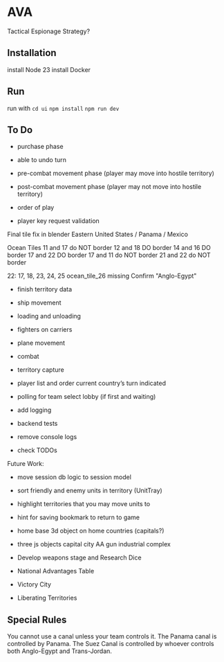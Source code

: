 # AVA

Tactical Espionage Strategy?

## Installation

install Node 23
install Docker

## Run

run with
`cd ui`
`npm install`
`npm run dev`

## To Do

-   purchase phase
-   able to undo turn

-   pre-combat movement phase (player may move into hostile territory)
-   post-combat movement phase (player may not move into hostile territory)

-   order of play
-   player key request validation

Final tile fix in blender
Eastern United States / Panama / Mexico

Ocean Tiles
11 and 17 do NOT border
12 and 18 DO border
14 and 16 DO border
17 and 22 DO border
17 and 11 do NOT border
21 and 22 do NOT border

22: 17, 18, 23, 24, 25
ocean_tile_26 missing
Confirm "Anglo-Egypt"

-   finish territory data
-   ship movement
-   loading and unloading
-   fighters on carriers
-   plane movement

-   combat
-   territory capture

-   player list and order
    current country’s turn indicated

-   polling for team select lobby (if first and waiting)
-   add logging
-   backend tests
-   remove console logs
-   check TODOs

Future Work:

-   move session db logic to session model
-   sort friendly and enemy units in territory (UnitTray)
-   highlight territories that you may move units to
-   hint for saving bookmark to return to game
-   home base 3d object on home countries (capitals?)

-   three js objects
    capital city
    AA gun
    industrial complex

-   Develop weapons stage and Research Dice
-   National Advantages Table

-   Victory City
-   Liberating Territories

## Special Rules

You cannot use a canal unless your team controls it.
The Panama canal is controlled by Panama.
The Suez Canal is controlled by whoever controls both Anglo-Egypt and Trans-Jordan.
